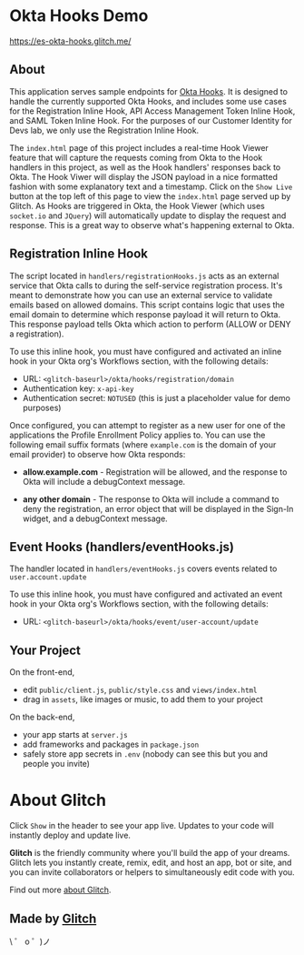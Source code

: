 # Okta Hooks Demo

https://es-okta-hooks.glitch.me/

## About

This application serves sample endpoints for [Okta Hooks](https://developer.okta.com/docs/reference/hooks/). It is designed to handle the currently supported Okta Hooks,
and includes some use cases for the Registration Inline Hook, API Access Management Token Inline Hook, and SAML Token Inline Hook. For the purposes of our Customer Identity for Devs lab, we only use the Registration Inline Hook.

The `index.html` page of this project includes a real-time Hook Viewer feature that will capture the requests coming from Okta to the Hook handlers in this project, as well as the Hook handlers' responses back to Okta.
The Hook Viwer will display the JSON payload in a nice formatted fashion with some explanatory text and a timestamp. Click on the `Show Live` button at the top left of this page to view the `index.html` page served up by Glitch.
As Hooks are triggered in Okta, the Hook Viewer (which uses `socket.io` and `JQuery`) will automatically update to display the request and response. This is a great way to observe what's happening external to Okta.

## Registration Inline Hook

The script located in `handlers/registrationHooks.js` acts as an external service that Okta calls to during the self-service registration process. It's meant to demonstrate how you can use an external service to validate emails based on allowed domains.
This script contains logic that uses the email domain to determine which response payload it will return to Okta. This response payload tells Okta which action to perform (ALLOW or DENY a registration).

To use this inline hook, you must have configured and activated an inline hook in your Okta org's Workflows section, with the following details:

- URL: `<glitch-baseurl>/okta/hooks/registration/domain`
- Authentication key: `x-api-key`
- Authentication secret: `NOTUSED` (this is just a placeholder value for demo purposes)

Once configured, you can attempt to register as a new user for one of the applications the Profile Enrollment Policy applies to. You can use the following email suffix formats (where `example.com` is the domain of your email provider) to observe how Okta responds:

- **allow.example.com** - Registration will be allowed, and the response to Okta will include a debugContext message.

- **any other domain** - The response to Okta will include a command to deny the registration, an error object that will be displayed in the Sign-In widget, and a debugContext message.

## Event Hooks (handlers/eventHooks.js)

The handler located in `handlers/eventHooks.js` covers events related to `user.account.update`

To use this inline hook, you must have configured and activated an event hook in your Okta org's Workflows section, with the following details:

- URL: `<glitch-baseurl>/okta/hooks/event/user-account/update`


## Your Project

On the front-end,

- edit `public/client.js`, `public/style.css` and `views/index.html`
- drag in `assets`, like images or music, to add them to your project

On the back-end,

- your app starts at `server.js`
- add frameworks and packages in `package.json`
- safely store app secrets in `.env` (nobody can see this but you and people you invite)

# About Glitch

Click `Show` in the header to see your app live. Updates to your code will instantly deploy and update live.

**Glitch** is the friendly community where you'll build the app of your dreams. Glitch lets you instantly create, remix, edit, and host an app, bot or site, and you can invite collaborators or helpers to simultaneously edit code with you.

Find out more [about Glitch](https://glitch.com/about).

## Made by [Glitch](https://glitch.com/)

\ ゜ o ゜)ノ
